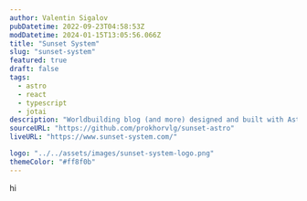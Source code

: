 ```yaml
---
author: Valentin Sigalov
pubDatetime: 2022-09-23T04:58:53Z
modDatetime: 2024-01-15T13:05:56.066Z
title: "Sunset System"
slug: "sunset-system"
featured: true
draft: false
tags:
  - astro
  - react
  - typescript
  - jotai
description: "Worldbuilding blog (and more) designed and built with Astro."
sourceURL: "https://github.com/prokhorvlg/sunset-astro"
liveURL: "https://www.sunset-system.com/"

logo: "../../assets/images/sunset-system-logo.png"
themeColor: "#ff8f0b"
---
```


hi
